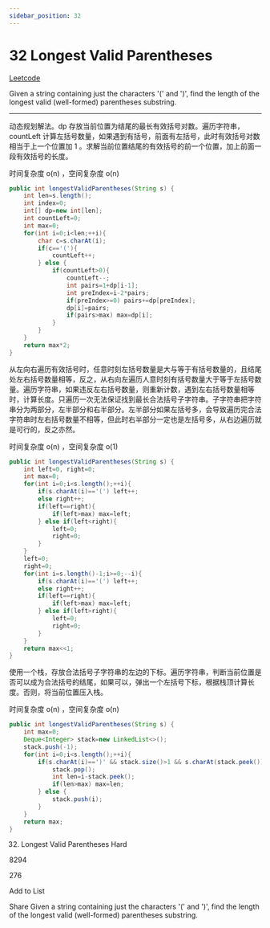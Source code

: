 ```yaml
---
sidebar_position: 32
---
```


# 32 Longest Valid Parentheses

[Leetcode](https://leetcode.com/problems/longest-valid-parentheses/)

Given a string containing just the characters '(' and ')', find the length of the longest valid (well-formed) parentheses substring.

---

动态规划解法。dp 存放当前位置为结尾的最长有效括号对数。遍历字符串，countLeft 计算左括号数量，如果遇到有括号，前面有左括号，此时有效括号对数相当于上一个位置加 1 。求解当前位置结尾的有效括号的前一个位置，加上前面一段有效括号的长度。

时间复杂度 o(n) ，空间复杂度 o(n)

```java
public int longestValidParentheses(String s) {
    int len=s.length();
    int index=0;
    int[] dp=new int[len];
    int countLeft=0;
    int max=0;
    for(int i=0;i<len;++i){
        char c=s.charAt(i);
        if(c=='('){
            countLeft++;
        } else {
            if(countLeft>0){
                countLeft--;
                int pairs=1+dp[i-1];
                int preIndex=i-2*pairs;
                if(preIndex>=0) pairs+=dp[preIndex];
                dp[i]=pairs;
                if(pairs>max) max=dp[i];
            }
        }
    }
    return max*2;
}
```

从左向右遍历有效括号时，任意时刻左括号数量是大与等于有括号数量的，且结尾处左右括号数量相等，反之，从右向左遍历人意时刻有括号数量大于等于左括号数量。遍历字符串，如果违反左右括号数量，则重新计数，遇到左右括号数量相等时，计算长度。只遍历一次无法保证找到最长合法括号子字符串。子字符串把字符串分为两部分，左半部分和右半部分。左半部分如果左括号多，会导致遍历完合法字符串时左右括号数量不相等，但此时右半部分一定也是左括号多，从右边遍历就是可行的，反之亦然。

时间复杂度 o(n) ，空间复杂度 o(1)

```java
public int longestValidParentheses(String s) {
    int left=0, right=0;
    int max=0;
    for(int i=0;i<s.length();++i){
        if(s.charAt(i)=='(') left++;
        else right++;
        if(left==right){
            if(left>max) max=left;
        } else if(left<right){
            left=0;
            right=0;
        }
    }
    left=0;
    right=0;
    for(int i=s.length()-1;i>=0;--i){
        if(s.charAt(i)=='(') left++;
        else right++;
        if(left==right){
            if(left>max) max=left;
        } else if(left>right){
            left=0;
            right=0;
        }
    }
    return max<<1;
}
```

使用一个栈，存放合法括号子字符串的左边的下标。遍历字符串，判断当前位置是否可以成为合法括号的结尾，如果可以，弹出一个左括号下标，根据栈顶计算长度。否则，将当前位置压入栈。

时间复杂度 o(n) ，空间复杂度 o(n)

```java
public int longestValidParentheses(String s) {
    int max=0;
    Deque<Integer> stack=new LinkedList<>();
    stack.push(-1);
    for(int i=0;i<s.length();++i){
        if(s.charAt(i)==')' && stack.size()>1 && s.charAt(stack.peek())=='('){
            stack.pop();
            int len=i-stack.peek();
            if(len>max) max=len;
        } else {
            stack.push(i);
        }
    }
    return max;
}
```






32. Longest Valid Parentheses
Hard

8294

276

Add to List

Share
Given a string containing just the characters '(' and ')', find the length of the longest valid (well-formed) parentheses substring.